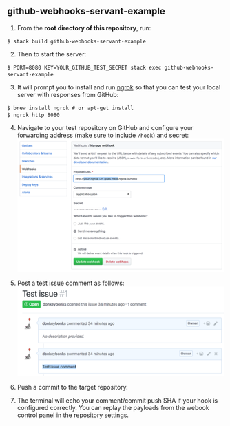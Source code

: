 github-webhooks-servant-example
-------------------------------

1. From the **root directory of this repository**, run:
```
$ stack build github-webhooks-servant-example
```

2. Then to start the server:
```
$ PORT=8080 KEY=YOUR_GITHUB_TEST_SECRET stack exec github-webhooks-servant-example
```

3. It will prompt you to install and run [ngrok](https://ngrok.com/) so that you can test your local server with responses from GitHub:
```
$ brew install ngrok # or apt-get install
$ ngrok http 8080
```

4. Navigate to your test repository on GitHub and configure your forwarding address (make sure to include `/hook`) and secret:
![Example webhooks configuration with /hook endpoint](../../doc/example-webhooks-conf-slash-hook.png)

5. Post a test issue comment as follows:
![Example test issue comment](../../doc/test-issue-comment.png)

6. Push a commit to the target repository.

6. The terminal will echo your comment/commit push SHA if your hook is configured correctly. You can replay the payloads from the webook control panel in the repository settings.
